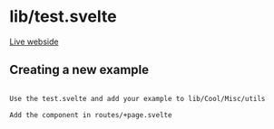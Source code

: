 # lib/test.svelte

[Live webside](https://codebox-orpin.vercel.app/)

## Creating a new example

```bash

Use the test.svelte and add your example to lib/Cool/Misc/utils

Add the component in routes/+page.svelte
```